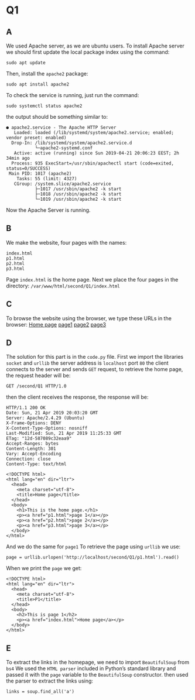 # Q1
## A
We used Apache server, as we are ubuntu users. To install Apache server we should first update the local package index using the command:
```
sudo apt update
```

Then, install the `apache2` package:

```
sudo apt install apache2
```

To check the service is running, just run the command:
```
sudo systemctl status apache2
```
the output should be something similar to:
```
● apache2.service - The Apache HTTP Server
   Loaded: loaded (/lib/systemd/system/apache2.service; enabled; vendor preset: enabled)
  Drop-In: /lib/systemd/system/apache2.service.d
           └─apache2-systemd.conf
   Active: active (running) since Sun 2019-04-21 20:06:23 EEST; 2h 34min ago
  Process: 935 ExecStart=/usr/sbin/apachectl start (code=exited, status=0/SUCCESS)
 Main PID: 1017 (apache2)
    Tasks: 55 (limit: 4327)
   CGroup: /system.slice/apache2.service
           ├─1017 /usr/sbin/apache2 -k start
           ├─1018 /usr/sbin/apache2 -k start
           └─1019 /usr/sbin/apache2 -k start
```
Now the Apache Server is running.
## B
We make the website, four pages with the names:
```
index.html 
p1.html
p2.html
p3.html
```
Page `index.html` is the home page.
Next we place the four pages in the directory:
`/var/www/html/second/Q1/index.html`
## C
To browse the website using the browser, we type these URLs in the browser:
[Home page](http://localhost/second/Q1/)
[page1](http://localhost/second/Q1/p1.html)
[page2](http://localhost/second/Q1/p2.html)
[page3](http://localhost/second/Q1/p3.html)

## D
The solution for this part is in the `code.py` file.
First we import the libraries `socket` and `urllib` the server address is `localhost` port `80` the client connects to the server and sends `GET` request, to retrieve the home page, the request header will be:
```
GET /second/Q1 HTTP/1.0
```
then the client receives the response, the response will be:
```
HTTP/1.1 200 OK
Date: Sun, 21 Apr 2019 20:03:20 GMT
Server: Apache/2.4.29 (Ubuntu)
X-Frame-Options: DENY
X-Content-Type-Options: nosniff
Last-Modified: Sun, 21 Apr 2019 11:25:33 GMT
ETag: "12d-587089c32eaa9"
Accept-Ranges: bytes
Content-Length: 301
Vary: Accept-Encoding
Connection: close
Content-Type: text/html

<!DOCTYPE html>
<html lang="en" dir="ltr">
  <head>
    <meta charset="utf-8">
    <title>Home page</title>
  </head>
  <body>
    <h1>This is the home page.</h1>
    <p><a href="p1.html">page 1</a></p>
    <p><a href="p2.html">page 2</a></p>
    <p><a href="p3.html">page 3</a></p>
  </body>
</html>
```
And we do the same for `page1`
To retrieve the page using `urllib` we use:
```
page = urllib.urlopen('http://localhost/second/Q1/p1.html').read()
```
When we print the `page` we get:
```
<!DOCTYPE html>
<html lang="en" dir="ltr">
  <head>
    <meta charset="utf-8">
    <title>P1</title>
  </head>
  <body>
    <h2>This is page 1</h2>
    <p><a href="index.html">Home page</a></p>
  </body>
</html>
```
## E
To extract the links in the homepage, we need to import `BeautifulSoup` from `bs4`
We used the `HTML parser` included in Python’s standard library and passed it with the `page` variable to the `BeautifulSoup` constructor. then used the parser to extract the links using:
```
links = soup.find_all('a')
```

